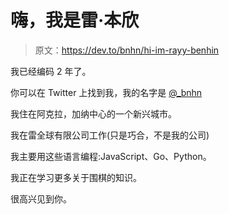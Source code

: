# 嗨，我是雷·本欣

> 原文：<https://dev.to/bnhn/hi-im-rayy-benhin>

我已经编码 2 年了。

你可以在 Twitter 上找到我，我的名字是 [@_bnhn](https://twitter.com/_bnhn)

我住在阿克拉，加纳中心的一个新兴城市。

我在雷全球有限公司工作(只是巧合，不是我的公司)

我主要用这些语言编程:JavaScript、Go、Python。

我正在学习更多关于围棋的知识。

很高兴见到你。
